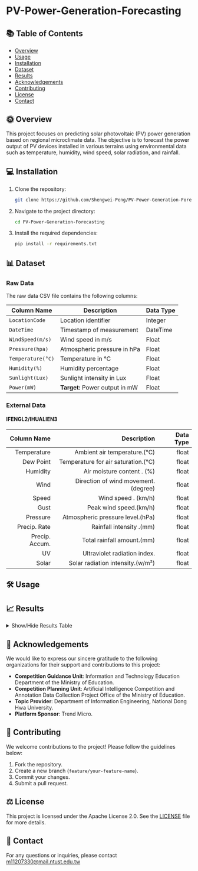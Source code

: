 # PV-Power-Generation-Forecasting

## 📚 Table of Contents
- [Overview](#Overview)
- [Usage](#usage)
- [Installation](#Installation)
- [Dataset](#Dataset)
- [Results](#Results)
- [Acknowledgements](#acknowledgements)
- [Contributing](#Contributing)
- [License](#license)
- [Contact](#contact)

## 🌞 Overview
This project focuses on predicting solar photovoltaic (PV) power generation based on regional microclimate data. The objective is to forecast the power output of PV devices installed in various terrains using environmental data such as temperature, humidity, wind speed, solar radiation, and rainfall.

## 💻 Installation
1. Clone the repository:
    ```sh
    git clone https://github.com/Shengwei-Peng/PV-Power-Generation-Forecasting.git
    ```
2. Navigate to the project directory:
    ```sh
    cd PV-Power-Generation-Forecasting
    ```
3. Install the required dependencies:
    ```sh
    pip install -r requirements.txt
    ```

## 📊 Dataset
### Raw Data
The raw data CSV file contains the following columns:

| **Column Name**       | **Description**                                  | **Data Type** |
| --------------------- | ------------------------------------------------ | ------------- |
| `LocationCode`        | Location identifier                              | Integer       |
| `DateTime`            | Timestamp of measurement                         | DateTime      |
| `WindSpeed(m/s)`      | Wind speed in m/s                                | Float         |
| `Pressure(hpa)`       | Atmospheric pressure in hPa                      | Float         |
| `Temperature(°C)`     | Temperature in °C                                | Float         |
| `Humidity(%)`         | Humidity percentage                              | Float         |
| `Sunlight(Lux)`       | Sunlight intensity in Lux                        | Float         |
| `Power(mW)`           | **Target:** Power output in mW                   | Float         |

### External Data
#### IFENGL2/IHUALIEN3
|    Column Name |                         Description | Data Type |
| --------------:| -----------------------------------:| ---------:|
|    Temperature |        Ambient air temperature.(°C) |     float |
|      Dew Point | Temperature for air saturation.(°C) |     float |
|       Humidity |          Air moisture content . (%) |     float |
|           Wind | Direction of wind movement.(degree) |     float |
|          Speed |                 Wind speed . (km/h) |     float |
|           Gust |              Peak wind speed.(km/h) |     float |
|       Pressure |    Atmospheric pressure level.(hPa) |     float |
|   Precip. Rate |            Rainfall intensity .(mm) |     float |
| Precip. Accum. |          Total rainfall amount.(mm) |     float |
|             UV |        Ultraviolet radiation index. |     float |
|          Solar |    Solar radiation intensity.(w/m²) |     float |

## 🛠️ Usage

## 📈 Results

<details>
    <summary>Show/Hide Results Table</summary>

| ID  | Submitter | Upload Time |  Public Score | Private Score | Note                |
| --- | --------- | ----------- | -------------:| -------------:| ------------------- |
| 01  | Ken       | 2024-11-18  |    2080700.95 |    2279572.22 |                     |
| 02  | Ken       | 2024-11-18  |    1789119.30 |    2174549.41 | All zero            |
| 03  | Ken       | 2024-11-18  |    1936269.36 |    2148889.63 | Average (Overall)   |
| 04  | Ken       | 2024-11-18  |    1811221.68 |    1842050.13 | Average (10-Minute) |
| 05  | Benson    | 2024-11-18  |    1837177.48 |    2096727.91 | Average total error |
| 06  | Ken       | 2024-11-19  |    1987431.54 |    2148135.81 |                     |
| 07  | Daniel    | 2024-11-19  |    1720059.50 |    2060600.83 | All 76              |
| 08  | Ken       | 2024-11-19  |     985780.43 |     960078.27 |                     |
| 09  | Ken       | 2024-11-19  |     854752.05 |     879881.16 |                     |
| 10  | Ken       | 2024-11-19  |    1072685.57 |    1101202.66 | Previous day        |
| 11  | Ken       | 2024-11-20  |     824205.41 |     870917.05 |                     |
| 12  | Ken       | 2024-11-20  |     628281.62 |     695738.97 |                     |
| 13  | Ken       | 2024-11-20  |     581359.93 |     667819.00 |                     |
| 14  | Ken       | 2024-11-20  |     560151.59 |     647792.75 |                     |
| 15  | Ken       | 2024-11-20  |     570915.15 |     598089.80 |                     |
| 16  | Ken       | 2024-11-21  |     503108.75 |     590526.12 |                     |
| 17  | Ken       | 2024-11-21  |     575301.23 |     617709.15 |                     |
| 18  | Ken       | 2024-11-21  |     566783.82 |     601752.06 |                     |
| 19  | Ken       | 2024-11-21  |     503497.19 |     556083.36 |                     |
| 20  | Ken       | 2024-11-21  |     651794.75 |     721346.92 |                     |
| 21  | Ken       | 2024-11-22  |     500977.86 |     558400.65 |                     |
| 22  | Ken       | 2024-11-22  |     500588.64 |     551565.93 |                     |
| 23  | Ken       | 2024-11-22  |     502596.13 |     541711.74 |                     |
| 24  | Ken       | 2024-11-22  |    2067988.84 |    2212960.51 |                     |
| 25  | Ken       | 2024-11-22  |     483064.06 |     593766.05 |                     |
| 26  | Ken       | 2024-11-23  |     472851.80 |     568710.49 |                     |
| 27  | Ken       | 2024-11-23  |     461282.36 |     564863.34 |                     |
| 28  | Ken       | 2024-11-23  |     418670.68 |     532466.45 |                     |
| 29  | Ken       | 2024-11-23  |     407476.71 |     508553.97 |                     |
| 30  | Ken       | 2024-11-23  |     401027.85 |     511159.04 |                     |
| 31  | Ken       | 2024-11-24  |     407476.71 |     507011.25 |                     |
| 32  | Ken       | 2024-11-24  |     400222.27 |     460386.16 |                     |
| 33  | Ken       | 2024-11-24  |     442772.71 |     531965.98 |                     |
| 34  | Ken       | 2024-11-24  |     398627.30 |     506857.27 |                     |
| 35  | Ken       | 2024-11-24  |     393346.07 |     451063.93 |                     |
| 36  | Ken       | 2024-11-25  |     417173.37 |     495012.90 |                     |
| 37  | Ken       | 2024-11-25  |     404582.89 |     523922.83 |                     |
| 38  | Ken       | 2024-11-25  |     407552.42 |     514735.62 |                     |
| 39  | Ken       | 2024-11-25  |     377853.09 |     485979.75 |                     |
| 40  | Ken       | 2024-11-25  |     397801.42 |     491359.28 |                     |
| 41  | Ken       | 2024-11-26  |     388330.38 |     473736.73 |                     |
| 42  | Ken       | 2024-11-26  |     390831.75 |     491397.55 |                     |
| 43  | Ken       | 2024-11-26  |     378537.11 |     487647.68 |                     |
| 44  | Ken       | 2024-11-26  |     368758.14 |     424508.42 |                     |
| 45  | Ken       | 2024-11-26  |     381491.54 |     495907.34 |                     |
| 46  | Ken       | 2024-11-27  |     388500.90 |     487503.77 |                     |
| 47  | Ken       | 2024-11-27  |     377664.51 |     452648.44 |                     |
| 48  | Ken       | 2024-11-27  |     402065.87 |     488541.13 |                     |
| 49  | Ken       | 2024-11-27  |     397547.12 |     482793.11 |                     |
| 50  | Ken       | 2024-11-27  |     431869.78 |     512407.47 |                     |
| 51  | Ken       | 2024-11-28  |     388686.62 |     482839.81 |                     |
| 52  | Ken       | 2024-11-28  |     366082.67 |     423951.51 |                     |
| 53  | Ken       | 2024-11-28  |     394886.78 |     499104.56 |                     |
| 54  | Ken       | 2024-11-28  |     386407.25 |     490622.69 |                     |
| 55  | Ken       | 2024-11-28  | **356359.07** | **419747.93** |                     |

</details>

## 🙏 Acknowledgements

We would like to express our sincere gratitude to the following organizations for their support and contributions to this project:

- **Competition Guidance Unit**: Information and Technology Education Department of the Ministry of Education.
- **Competition Planning Unit**: Artificial Intelligence Competition and Annotation Data Collection Project Office of the Ministry of Education.
- **Topic Provider**: Department of Information Engineering, National Dong Hwa University.
- **Platform Sponsor**: Trend Micro.

## 🤝 Contributing

We welcome contributions to the project! Please follow the guidelines below:

1. Fork the repository.
2. Create a new branch (`feature/your-feature-name`).
3. Commit your changes.
4. Submit a pull request.

## ⚖️ License

This project is licensed under the Apache License 2.0. See the [LICENSE](./LICENSE) file for more details.

## 📧 Contact

For any questions or inquiries, please contact m11207330@mail.ntust.edu.tw
